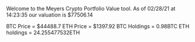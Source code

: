 Welcome to the Meyers Crypto Portfolio Value tool. 
As of 02/28/21 at 14:23:35 our valuation is $77506.14 

BTC Price = $44488.7
 ETH Price = $1397.92
BTC Holdings = 0.98BTC
 ETH holdings = 24.255477532ETH 
